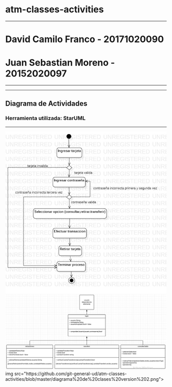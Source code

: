 # atm-classes-activities

<hr>
 <h1> David Camilo Franco - 20171020090 </h1>
 <h1><strong>Juan Sebastian Moreno - 20152020097</strong></h1>
<hr>
<hr>
 <h2> Diagrama de Actividades</h2>
 <h3> Herramienta utilizada: StarUML</h3>
<hr>
<img src="https://github.com/git-general-ud/atm-classes-activities/blob/master/Actividades%20Cajero.jpg">
<img src="https://github.com/git-general-ud/atm-classes-activities/blob/master/diagrama%20de%20clases%20atm.png">
img src="https://github.com/git-general-ud/atm-classes-activities/blob/master/diagrama%20de%20clases%20version%202.png">

